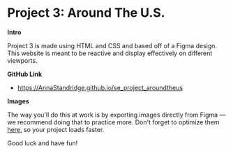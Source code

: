 # Project 3: Around The U.S.

**Intro**

Project 3 is made using HTML and CSS and based off of a Figma design. This website is meant to be reactive and display effectively on different viewports.

**GitHub Link**

- https://AnnaStandridge.github.io/se_project_aroundtheus

**Images**

The way you'll do this at work is by exporting images directly from Figma — we recommend doing that to practice more. Don't forget to optimize them [here](https://tinypng.com/), so your project loads faster.

Good luck and have fun!
